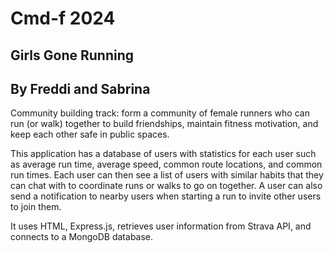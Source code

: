 # Cmd-f 2024
## Girls Gone Running
## By Freddi and Sabrina

Community building track: form a community of female runners who can run (or walk) together to build friendships, maintain fitness motivation, and keep each other safe in public spaces.

This application has a database of users with statistics for each user such as average run time, average speed, common route locations, and common run times. Each user can then see a list of users with similar habits that they can chat with to coordinate runs or walks to go on together. A user can also send a notification to nearby users when starting a run to invite other users to join them.

It uses HTML, Express.js, retrieves user information from Strava API, and connects to a MongoDB database.
